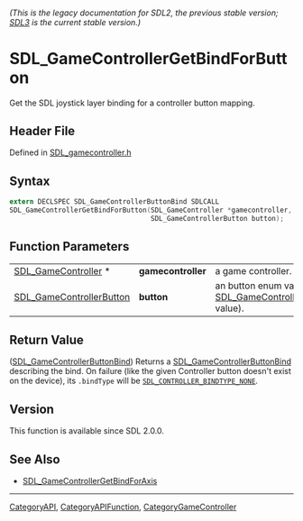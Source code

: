 ###### (This is the legacy documentation for SDL2, the previous stable version; [SDL3](https://wiki.libsdl.org/SDL3/) is the current stable version.)
# SDL_GameControllerGetBindForButton

Get the SDL joystick layer binding for a controller button mapping.

## Header File

Defined in [SDL_gamecontroller.h](https://github.com/libsdl-org/SDL/blob/SDL2/include/SDL_gamecontroller.h)

## Syntax

```c
extern DECLSPEC SDL_GameControllerButtonBind SDLCALL
SDL_GameControllerGetBindForButton(SDL_GameController *gamecontroller,
                                   SDL_GameControllerButton button);
```

## Function Parameters

|                                                      |                    |                                                                                       |
| ---------------------------------------------------- | ------------------ | ------------------------------------------------------------------------------------- |
| [SDL_GameController](SDL_GameController) *           | **gamecontroller** | a game controller.                                                                    |
| [SDL_GameControllerButton](SDL_GameControllerButton) | **button**         | an button enum value (an [SDL_GameControllerButton](SDL_GameControllerButton) value). |

## Return Value

([SDL_GameControllerButtonBind](SDL_GameControllerButtonBind)) Returns a
[SDL_GameControllerButtonBind](SDL_GameControllerButtonBind) describing the
bind. On failure (like the given Controller button doesn't exist on the
device), its `.bindType` will be
[`SDL_CONTROLLER_BINDTYPE_NONE`](SDL_CONTROLLER_BINDTYPE_NONE).

## Version

This function is available since SDL 2.0.0.

## See Also

- [SDL_GameControllerGetBindForAxis](SDL_GameControllerGetBindForAxis)

----
[CategoryAPI](CategoryAPI), [CategoryAPIFunction](CategoryAPIFunction), [CategoryGameController](CategoryGameController)

